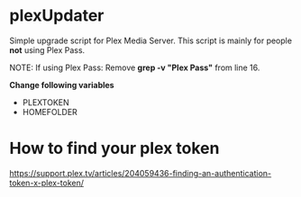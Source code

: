 # plexUpdater
Simple upgrade script for Plex Media Server. This script is mainly for people **not** using Plex Pass.

NOTE: If using Plex Pass: Remove **grep -v "Plex Pass"** from line 16.

**Change following variables**
* PLEXTOKEN
* HOMEFOLDER

# How to find your plex token
https://support.plex.tv/articles/204059436-finding-an-authentication-token-x-plex-token/
